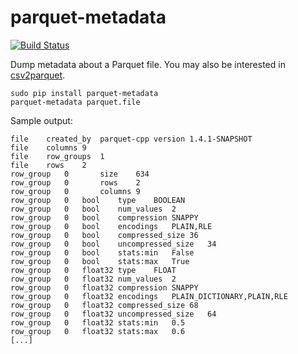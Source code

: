 # parquet-metadata

[![Build Status](https://travis-ci.org/cldellow/parquet-metadata.svg?branch=master)](https://travis-ci.org/cldellow/parquet-metadata)

Dump metadata about a Parquet file. You may also be interested in [csv2parquet](https://github.com/cldellow/csv2parquet).

```
sudo pip install parquet-metadata
parquet-metadata parquet.file
```

Sample output:

```
file	created_by	parquet-cpp version 1.4.1-SNAPSHOT
file	columns	9
file	row_groups	1
file	rows	2
row_group	0		size	634
row_group	0		rows	2
row_group	0		columns	9
row_group	0	bool	type	BOOLEAN
row_group	0	bool	num_values	2
row_group	0	bool	compression	SNAPPY
row_group	0	bool	encodings	PLAIN,RLE
row_group	0	bool	compressed_size	36
row_group	0	bool	uncompressed_size	34
row_group	0	bool	stats:min	False
row_group	0	bool	stats:max	True
row_group	0	float32	type	FLOAT
row_group	0	float32	num_values	2
row_group	0	float32	compression	SNAPPY
row_group	0	float32	encodings	PLAIN_DICTIONARY,PLAIN,RLE
row_group	0	float32	compressed_size	68
row_group	0	float32	uncompressed_size	64
row_group	0	float32	stats:min	0.5
row_group	0	float32	stats:max	0.6
[...]
```
